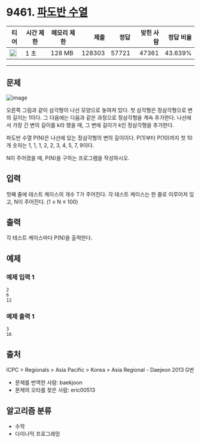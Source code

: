 # 9461. [파도반 수열](https://www.acmicpc.net/problem/9461)

| 티어                                                                 | 시간 제한 | 메모리 제한 |   제출 |  정답 | 맞힌 사람 | 정답 비율 |
| -------------------------------------------------------------------- | --------- | ----------- | -----: | ----: | --------: | --------: |
| <img src="https://static.solved.ac/tier_small/8.svg" width="20px" /> | 1 초      | 128 MB      | 128303 | 57721 |     47361 |   43.639% |

---

## 문제

![image](https://www.acmicpc.net/upload/images/pandovan.png)

오른쪽 그림과 같이 삼각형이 나선 모양으로 놓여져 있다. 첫 삼각형은 정삼각형으로 변의 길이는 1이다. 그 다음에는 다음과 같은 과정으로 정삼각형을 계속 추가한다. 나선에서 가장 긴 변의 길이를 k라 했을 때, 그 변에 길이가 k인 정삼각형을 추가한다.

파도반 수열 P(N)은 나선에 있는 정삼각형의 변의 길이이다. P(1)부터 P(10)까지 첫 10개 숫자는 1, 1, 1, 2, 2, 3, 4, 5, 7, 9이다.

N이 주어졌을 때, P(N)을 구하는 프로그램을 작성하시오.

## 입력

첫째 줄에 테스트 케이스의 개수 T가 주어진다. 각 테스트 케이스는 한 줄로 이루어져 있고, N이 주어진다. (1 ≤ N ≤ 100)

## 출력

각 테스트 케이스마다 P(N)을 출력한다.

## 예제

### 예제 입력 1

```
2
6
12
```

### 예제 출력 1

```
3
16
```

## 출처

ICPC
\>
Regionals
\>
Asia Pacific
\>
Korea
\>
Asia Regional - Daejeon 2013
G번

- 문제를 번역한 사람: baekjoon
- 문제의 오타를 찾은 사람: eric00513

## 알고리즘 분류

- 수학
- 다이나믹 프로그래밍
